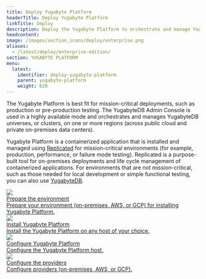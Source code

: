 ```yaml
---
title: Deploy Yugabyte Platform
headerTitle: Deploy Yugabyte Platform
linkTitle: Deploy
description: Deploy the Yugabyte Platform to orchestrate and manage YugabyteDB universes.
headcontent:
image: /images/section_icons/deploy/enterprise.png
aliases:
  - /latest/deploy/enterprise-edition/
section: YUGABYTE PLATFORM
menu:
  latest:
    identifier: deploy-yugabyte-platform
    parent: yugabyte-platform
    weight: 620
---
```


The Yugabyte Platform is best fit for mission-critical deployments, such as production or pre-production testing. The YugabyteDB Admin Console is used in a highly available mode and orchestrates and manages YugabyteDB universes, or clusters, on one or more regions (across public cloud and private on-premises data centers).

Yugabyte Platform is a containerized application that is installed and managed using <a href="https://www.replicated.com/" target="_blank">Replicated</a> for mission-critical environments (for example, production, performance, or failure mode testing). Replicated is a purpose-built tool for on-premises deployments and life cycle management of containerized applications. For environments that are not mission-critical, such as those needed for local development or simple functional testing, you can also use <a href="../../quick-start/install">YugabyteDB</a>.

<div class="row">

  <div class="col-12 col-md-6 col-lg-12 col-xl-6">
    <a class="section-link icon-offset" href="prepare-environment/">
      <div class="head">
        <img class="icon" src="/images/section_icons/deploy/public-clouds.png" aria-hidden="true" />
        <div class="title">Prepare the environment</div>
      </div>
      <div class="body">
        Prepare your environment (on-premises, AWS, or GCP) for installing Yugabyte Platform.
      </div>
    </a>
  </div>
  
  <div class="col-12 col-md-6 col-lg-12 col-xl-6">
    <a class="section-link icon-offset" href="install-yugabyte-platform/">
      <div class="head">
        <img class="icon" src="/images/section_icons/quick_start/install.png" aria-hidden="true" />
        <div class="title">Install Yugabyte Platform</div>
      </div>
      <div class="body">
        Install the Yugabyte Platform on any host of your choice.
      </div>
    </a>
  </div>

  <div class="col-12 col-md-6 col-lg-12 col-xl-6">
    <a class="section-link icon-offset" href="configure-yugabyte-platform/">
      <div class="head">
        <img class="icon" src="/images/section_icons/deploy/enterprise/console.png" aria-hidden="true" />
        <div class="title">Configure Yugabyte Platform</div>
      </div>
      <div class="body">
        Configure the Yugabyte Platform host.
      </div>
    </a>
  </div>

  <div class="col-12 col-md-6 col-lg-12 col-xl-6">
    <a class="section-link icon-offset" href="configure-providers/">
      <div class="head">
        <img class="icon" src="/images/section_icons/deploy/enterprise/administer.png" aria-hidden="true" />
        <div class="title">Configure the providers</div>
      </div>
      <div class="body">
          Configure providers (on-premises, AWS, or GCP).
      </div>
    </a>
  </div>

</div>
